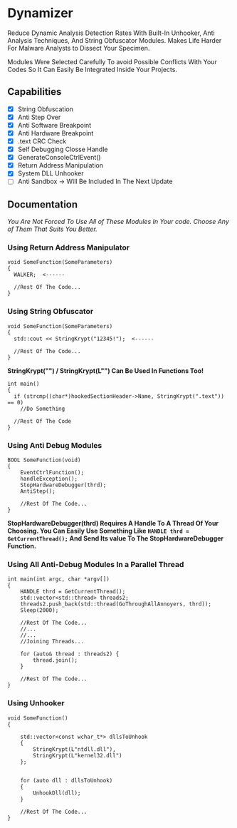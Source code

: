 # Dynamizer
Reduce Dynamic Analysis Detection Rates With Built-In Unhooker, Anti Analysis Techniques, And String Obfuscator Modules. Makes Life Harder For Malware Analysts to Dissect Your Specimen.

Modules Were Selected Carefully To avoid Possible Conflicts With Your Codes So It Can Easily Be Integrated Inside Your Projects.

## Capabilities
- [x] String Obfuscation
- [x] Anti Step Over
- [x] Anti Software Breakpoint
- [x] Anti Hardware Breakpoint
- [x] .text CRC Check
- [x] Self Debugging Closse Handle
- [x] GenerateConsoleCtrlEvent()
- [x] Return Address Manipulation 
- [x] System DLL Unhooker
- [ ] Anti Sandbox -> Will Be Included In The Next Update

## Documentation

*You Are Not Forced To Use All of These Modules In Your code. Choose Any of Them That Suits You Better.*

### Using Return Address Manipulator

``` 
void SomeFunction(SomeParameters)
{
  WALKER;  <------

  //Rest Of The Code...
}
```

### Using String Obfuscator

``` 
void SomeFunction(SomeParameters)
{
  std::cout << StringKrypt("12345!");  <------

  //Rest Of The Code...
}
```



__StringKrypt("") / StringKrypt(L"") Can Be Used In Functions Too!__

```
int main()
{
  if (strcmp((char*)hookedSectionHeader->Name, StringKrypt(".text")) == 0)
    //Do Something
  
  //Rest Of The Code
}
```

### Using Anti Debug Modules

``` 
BOOL SomeFunction(void)
{
	EventCtrlFunction();
	handleException();
	StopHardwareDebugger(thrd);
	AntiStep();
	
	//Rest Of The Code...
}
```
__StopHardwareDebugger(thrd) Requires A Handle To A Thread Of Your Choosing. You Can Easily Use Something Like ` HANDLE thrd = GetCurrentThread(); ` And Send Its value To The StopHardwareDebugger Function.__

### Using All Anti-Debug Modules In a Parallel Thread

```
int main(int argc, char *argv[])
{
	HANDLE thrd = GetCurrentThread();
	std::vector<std::thread> threads2;
	threads2.push_back(std::thread(GoThroughAllAnnoyers, thrd));
	Sleep(2000);
	
	//Rest Of The Code...
	//...
	//...
	//Joining Threads...
	
	for (auto& thread : threads2) {
		thread.join();
	}
	
	//Rest Of The Code...
}
```

### Using Unhooker

```
void SomeFunction()
{

	std::vector<const wchar_t*> dllsToUnhook
	{
		StringKrypt(L"ntdll.dll"),
		StringKrypt(L"kernel32.dll")
	};


	for (auto dll : dllsToUnhook)
	{
		UnhookDll(dll);
	}
	
	//Rest Of The Code...
}
```
